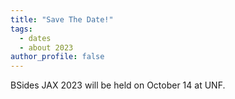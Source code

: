 ```yaml
---
title: "Save The Date!"
tags:
  - dates
  - about 2023
author_profile: false
---
```


BSides JAX 2023 will be held on October 14 at UNF.

